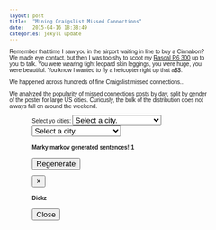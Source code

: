 ```yaml
---
layout: post
title:  "Mining Craigslist Missed Connections"
date:   2015-04-16 18:38:49
categories: jekyll update
---
```


Remember that time I saw you in the airport waiting in line to buy a Cinnabon?
We made eye contact, but then I was too shy to scoot my [Rascal R6 300](http://www.scootaround.com/files/manuals/electricmobility/Electric%20Mobility%20Rascal%20R6%20300,%20R6%20300HD%20Scooter%20Owner%27s%20Manual.pdf "In Ferrari-red.") up to you to talk.
You were wearing tight leopard skin leggings, you were huge, you were beautiful.
You know I wanted to fly a helicopter right up that a$$.


We happened across hundreds of fine Craigslist missed connections...


We analyzed the popularity of missed connections posts by day, split by gender of the poster for large US cities.
Curiously, the bulk of the distribution does not always fall on around the weekend.
<!-- Ugly D3 code from here on out. -->
<dd>
<meta charset="utf-8">
<!-- BOOTSTRAP, JQUERY, D3 -->
<script src="https://ajax.googleapis.com/ajax/libs/jquery/2.1.3/jquery.min.js"></script>
<script src="https://maxcdn.bootstrapcdn.com/bootstrap/3.3.4/js/bootstrap.min.js"></script>
<script src="http://d3js.org/d3.v3.min.js"></script>
<script src="http://labratrevenge.com/d3-tip/javascripts/d3.tip.v0.6.3.js"></script>

<link rel="stylesheet" href="https://maxcdn.bootstrapcdn.com/bootstrap/3.3.4/css/bootstrap.min.css">
<style>
body {
  font: 10px sans-serif;
}
.axis path,
.axis line {
  fill: none;
  stroke: #000;
  shape-rendering: crispEdges;
}

.bar:hover {
  fill: orangered ;
}

.x.axis path {
  display: none;
}

.d3-tip {
  line-height: 1;
  font-weight: bold;
  padding: 12px;
  background: rgba(0, 0, 0, 0.8);
  color: #fff;
  border-radius: 2px;
}

/* Creates a small triangle extender for the tooltip */
.d3-tip:after {
  box-sizing: border-box;
  display: inline;
  font-size: 10px;
  width: 100%;
  line-height: 1;
  color: rgba(0, 0, 0, 0.8);
  content: "\25BC";
  position: absolute;
  text-align: center;
}

/* Style northward tooltips differently */
.d3-tip.n:after {
  margin: -1px 0 0 0;
  top: 100%;
  left: 0;
}
</style>
<div class = "container-fluid" id="top-padded">
  Select yo cities: <select id="select-city">
  <option value="">Select a city.</option>
  <option value="Total">Total</option>
  <option value="atlanta">Atlanta</option>
  <option value="austin">Austin</option>
  <option value="boston">Boston</option>
  <option value="chicago">Windy Shitty (Chicago)</option>
  <option value="dallas">Dallas</option>
  <option value="denver">Denver</option>
  <option value="detroit">Detroit</option>
  <option value="houston">Houston</option>
  <option value="lasvegas">Las Vegas</option>
  <option value="losangeles">Los Angeles</option>
  <option value="miami">Miasma</option>
  <option value="minneapolis">Minneapolis</option>
  <option value="newyork">New York</option>
  <option value="orangecounty">Orange County</option>
  <option value="philadelphia">Philadelphia</option>
  <option value="phoenix">Phoenix</option>
  <option value="portland">Portland</option>
  <option value="raleigh">Raleigh</option>
  <option value="sacramento">Sacramento</option>
  <option value="sandiego">Sand Diego</option>
  <option value="seattle">Seattle</option>
  <option value="sfbay">Man Bay (Bay Area)</option>
  <option value="washingtondc"> Washington DC </option>
</select>
<select id="select-city1">
  <option value="">Select a city.</option>
  <option value="Total">Total</option>
  <option value="atlanta">Atlanta</option>
  <option value="austin">Austin</option>
  <option value="boston">Boston</option>
  <option value="chicago">Windy Shitty (Chicago)</option>
  <option value="dallas">Dallas</option>
  <option value="denver">Denver</option>
  <option value="detroit">Detroit</option>
  <option value="houston">Houston</option>
  <option value="lasvegas">Las Vegas</option>
  <option value="losangeles">Los Angeles</option>
  <option value="miami">Miasma</option>
  <option value="minneapolis">Minneapolis</option>
  <option value="newyork">New York</option>
  <option value="orangecounty">Orange County</option>
  <option value="philadelphia">Philadelphia</option>
  <option value="phoenix">Phoenix</option>
  <option value="portland">Portland</option>
  <option value="raleigh">Raleigh</option>
  <option value="sacramento">Sacramento</option>
  <option value="sandiego">Sand Diego</option>
  <option value="seattle">Seattle</option>
  <option value="sfbay">Man Bay (Bay Area)</option>
  <option value="washingtondc"> Washington DC </option>
</select>
<div id="poopchute">
  <div class="row" id="funk_row">
    <div class="col-sm-12">
      <div id="chute_female" class="panel panel-default">
      </div>
    </div>
  </div>
  <div class="row" id="funk_row">
    <div class="col-sm-12">
      <div id="chute_male" class="panel panel-default">
      </div>
    </div>
  </div>
  <div class="row" id="funk_row">
    <div class="col-sm-12">
      <div id="chute_trans" class="panel panel-default">
      </div>
    </div>
  </div>
</div>
<div id="dickchute">
  <div class="row" id="funk_row">
    <div class="col-sm-6">
      <div id="pbod1" class="panel panel-default">
        <div class="panel-body1">
        </div>
      </div>
    </div>
    <div class="col-sm-6">
      <div id="pbod2" class="panel panel-default">
        <div class="panel-body2">
        </div>
      </div>
    </div>
  </div>
</div>
<h4>Marky markov generated sentences!!1</h4>
<button type="button" id="regensentence">Regenerate</button>
<div id="markov-city1">
<p id="markov-city1-name" />
<p id="markov-city1-sentence" />
</div>
<div id="markov-city2">
<p id="markov-city2-name" />
<p id="markov-city2-sentence" />
</div>
</div>
<!-- Button trigger modal -->

<!-- Modal -->
<div class="modal fade" id="myModal" tabindex="-1" role="dialog" aria-labelledby="myModalLabel" aria-hidden="true">
  <div class="modal-dialog">
    <div class="modal-content">
      <div class="modal-header">
        <button type="button" class="close" data-dismiss="modal" aria-label="Close"><span aria-hidden="true">&times;</span></button>
        <h4 class="modal-title" id="myModalLabel">Dickz</h4>
      </div>
      <div class="modal-body">
      </div>
      <div class="modal-footer">
        <button type="button" class="btn btn-default" data-dismiss="modal">Close</button>
      </div>
    </div>
  </div>
</div>
<script>
var something_drawn = false;
var city1_sentences = [];
var city2_sentences = [];

$( window ).resize(function() {
  if (something_drawn) {
    $('div#chute_male').empty();
    $('div#chute_female').empty();
    $('div#chute_trans').empty();
    barchart('/data/dookie_craigslist/male_days.csv', '#chute_male', 'Male')
    barchart('/data/dookie_craigslist/female_days.csv', '#chute_female', 'Female')
    barchart('/data/dookie_craigslist/transgender_days.csv', '#chute_trans', 'Transgender')
  }
});

$("#select-city").change(city_dropdown);
$("#select-city1").change(city_dropdown);
// hide that ug shi
d3.select('#pbod1').style('display', 'none').style('cursor', 'pointer').on('click', click_dick)
d3.select('#pbod2').style('display', 'none').style('cursor', 'pointer').on('click', click_dick)
d3.select('#chute_male').style('display', 'none')
d3.select('#chute_female').style('display', 'none')
d3.select('#chute_trans').style('display', 'none')
var city1 = "", city2 = "";

var margin = {top: 40, right: 20, bottom: 30, left: 40},
    width = 560 - margin.left - margin.right,
    height = 300 - margin.top - margin.bottom;

var formatPercent = d3.format(".0%");

var tip = d3.tip()
  .attr('class', 'd3-tip')
  .offset([-10, 0])
  .html(function(d) {
    return "<strong>Frequency:</strong> <span style='color:lightgray'>" + (d.value*100).toFixed(2) + "%</span>"+"<br/><strong>Count:</strong> <span style='color:lightgray'>" + d.count + "</span>";
  })

function click_dick(){
  // Modal
  $('#myModal').modal('show')
  var temp_city = ""
  if (this.id === 'pbod1') {
    temp_city = city1;
  } else {
    temp_city = city2;
  }
  d3.select('#dickforce').remove()
  d3.select("div.modal-body").append("img")
    .attr('src', '/images/craigslist/'+temp_city+'-trigram.png')
    .attr('id', 'dickforce')
}

function new_sentences() {
  var lineNumber = Math.floor(Math.random() * 10000);
  var randomLine = city1_sentences[lineNumber];
  d3.select('#markov-city1-sentence')
    .text(randomLine);

  var lineNumber = Math.floor(Math.random() * 10000);
  var randomLine = city2_sentences[lineNumber];
  d3.select('#markov-city2-sentence')
    .text(randomLine);
}

$(function(){
  $('#regensentence').click(function() {
    new_sentences();
  });
});

function city_dropdown() {
    if ($(this)[0].id === 'select-city') {
    if ($(this).val() != "") {
      city1 = $(this).val()

      $.get('/data/dookie_craigslist/marky/'+city1+'.txt.sentences', function(text) {
          city1_sentences = text.split("\n");
          var lineNumber = Math.floor(Math.random() * 10000);
          var randomLine = city1_sentences[lineNumber];
          d3.select('#markov-city1-name')
            .style('font-weight', 'bold')
            .text(format_me[city1]);
          d3.select('#markov-city1-sentence')
            .text(randomLine);
      });

      d3.select('#dickforce1').remove()
      d3.select('#pbod1').style('display', '')
      d3.select(".panel-body1").append("img")
        .attr('src', '/images/craigslist/'+city1+'-trigram.png')
        .attr('id', 'dickforce1')
        // .style('width', '150px')
        // .style('height', '150px')

    }
  } else {
    if ($(this).val() != "") {
      city2 = $(this).val()
      d3.select('#dickforce2').remove()
      d3.select('#pbod2').style('display', '')
      d3.select(".panel-body2").append("img")
        .attr('src', '/images/craigslist/'+city2+'-trigram.png')
        .attr('id', 'dickforce2')
        // .style('width', '150px')
        // .style('height', '150px')

  $.get('/data/dookie_craigslist/marky/'+city2+'.txt.sentences', function(text) {
    city2_sentences = text.split("\n");
    var lineNumber = Math.floor(Math.random() * 10000);
    var randomLine = city2_sentences[lineNumber];
    d3.select('#markov-city2-name')
      .style('font-weight', 'bold')
      .text(format_me[city2]);
    d3.select('#markov-city2-sentence')
      .text(randomLine);
  });
    }
  }
  if (city1 == city2) {
    d3.select('#dickforce1').remove()
    d3.select('#dickforce2').remove()
    d3.select('#pbod1').style('display', '')
    d3.select('#pbod2').style('display', 'none')
    d3.select(".panel-body1").append("img")
      .attr('src', '/images/craigslist/'+city1+'-trigram.png')
      .attr('id', 'dickforce1')
  }
  something_drawn = true;
  // Take out anything if its there
  $('div#chute_male').empty();
  $('div#chute_female').empty();
  $('div#chute_trans').empty();
  // display that shit with borders (which were hidden)
  d3.select('#chute_male').style('display', '')
  d3.select('#chute_female').style('display', '')
  d3.select('#chute_trans').style('display', '')
  // Pop with new shit
  barchart('/data/dookie_craigslist/male_days.csv', '#chute_male', 'Male')
  barchart('/data/dookie_craigslist/female_days.csv', '#chute_female', 'Female')
  barchart('/data/dookie_craigslist/transgender_days.csv', '#chute_trans', 'Transgender')

}

format_me = {"Total":"Total","atlanta":"Atlanta","austin":"Austin","boston":"Boston","chicago":"Chicago","dallas":"Dallas","denver":"Denver","detroit":"Detroit","houston":"Houston","lasvegas":"Las Vegas","losangeles":"Los Angeles","miami":"Miasma","minneapolis":"Minneapolis","newyork":"New York","orangecounty":"Orange County","philadelphia":"Philadelphia","phoenix":"Phoenix","portland":"Portland","raleigh":"Raleigh","sacramento":"Sacramento","sandiego":"Sand Diego","seattle":"Seattle","sfbay":"Bay Area","washingtondc":"Washington DC" }

function get_pop_str(data, city){
  var city_pop = d3.sum( data.map(function(d){ 
    var i = 0;
    for (i = 0; i < d.cities.length; i++){
      console.log(d.cities[i].name, city)
      if (d.cities[i].name === city) return d.cities[i].count;
    }} ));
  console.log(city + ": " + city_pop)
  return ": " + city_pop;
}

function barchart(filename, divname, title){

  width = $(divname).width() - margin.left - margin.right,
  height = 300 - margin.top - margin.bottom;

  // Must do once pages is drawn
  var x0 = d3.scale.ordinal()
      .rangeRoundBands([0, width], .3);

  var x1 = d3.scale.ordinal();

  var y = d3.scale.linear()
      .range([height, 0]);

  var xAxis = d3.svg.axis()
      .scale(x0)
      .orient("bottom");

  var yAxis = d3.svg.axis()
      .scale(y)
      .orient("left")
      .tickFormat(formatPercent);

  var color = d3.scale.ordinal().range(['#67a9cf', '#ef8a62'])
  // var color_scale = d3.scale.ordinal().range(["#8aa236", "#7a296a", "#27576b", "#AA7539"]);
  var svg = d3.select(divname).append("svg")
      .attr("width", width + margin.left + margin.right)
      .attr("height", height + margin.top + margin.bottom)
    .append("g")
      .attr("transform", "translate(" + margin.left + "," + margin.top + ")");

  svg.call(tip);
  var both_data = [];
  var max_count = 0;
  var max_freq = 0.0;
  d3.csv(filename, function(error, data) {
    if (data.length === 0 && data1.length === 0){
       svg.append("g")
          .attr("class", "x axis")
          .attr("transform", "translate(0," + height + ")")
          .call(xAxis);
    } else {
      var cityNames = d3.keys(data[0]).filter(function(key) { return key !== "Day" && (key === city2 || key === city1); });

      data.forEach(function(d) {
        d.cities = cityNames.map(function(name) { return {name: name, value:+d[name], count:+d[name+'_count']};   });
      });
      // console.log(data)

      x0.domain(data.map(function(d) { return d.Day; }));
      x1.domain(cityNames).rangeRoundBands([0, x0.rangeBand()]);
      y.domain([0, d3.max(data, function(d) { return d3.max(d.cities, function(d) { return d.value; }); })]);

      svg.append("g")
          .attr("class", "x axis")
          .attr("transform", "translate(0," + height + ")")
          .call(xAxis);
      svg.append("g")
          .attr("class", "y axis")
          .call(yAxis)
        .append("text")
          .attr("transform", "rotate(-90)")
          .attr("y", 6)
          .attr("dy", ".71em")
          .style("text-anchor", "end")
          .text("Population");

      svg.append('text')
        .attr('y', -15)
        .attr('x', width/2)
        .text(title)
        .style('text-anchor', 'middle')
        .style('font-size', 20)
        .style('font-weight', 'bold')

      var day = svg.selectAll(".day")
          .data(data)
        .enter().append("g")
          .attr("class", "g")
          .attr("transform", function(d) { return "translate(" + x0(d.Day) + ",0)"; });

      day.selectAll("rect")
          .data(function(d) { return d.cities; })
        .enter().append("rect")
          .attr("width", x1.rangeBand())
          .attr("x", function(d) { return x1(d.name); })
          .attr("y", function(d) { return y(d.value); })
          .attr("height", function(d) { return height - y(d.value); })
          .style("fill", function(d) { return color(d.name); })
          .on('mouseover', tip.show)
          .on('mouseout', tip.hide);

      var legend = svg.selectAll(".legend")
          .data(cityNames.slice())
        .enter().append("g")
          .attr("class", "legend")
          .attr("transform", function(d, i) { return "translate(0," + (i * 20)  + ")"; });

      legend.append("rect")
          .attr("x", width - 18)
          .attr("width", 18)
          .attr("height", 18)
          .style("fill", color);

      legend.append("text")
          .attr("x", width - 24)
          .attr("y", 9)
          .attr("dy", ".35em")
          .style("text-anchor", "end")
          .text(function(d) { return format_me[d] + get_pop_str(data, d); });
    }
  });
}

function type(d) {
  d.frequency = +d.frequency;
  return d;
}
</script>
</dd>
